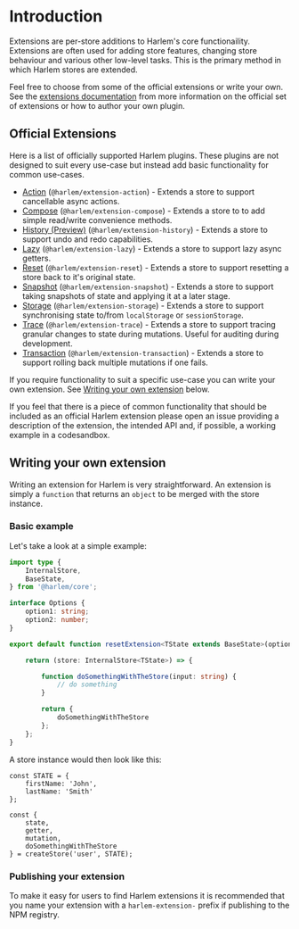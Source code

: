 # Introduction

Extensions are per-store additions to Harlem's core functionaility. Extensions are often used for adding store features, changing store behaviour and various other low-level tasks. This is the primary method in which Harlem stores are extended.

Feel free to choose from some of the official extensions or write your own. See the [extensions documentation](extensions) from more information on the official set of extensions or how to author your own plugin.


## Official Extensions

Here is a list of officially supported Harlem plugins. These plugins are not designed to suit every use-case but instead add basic functionality for common use-cases.

- [Action](action.html) (`@harlem/extension-action`) - Extends a store to support cancellable async actions.
- [Compose](compose.html) (`@harlem/extension-compose`) - Extends a store to to add simple read/write convenience methods.
- [History (Preview)](history.html) (`@harlem/extension-history`) - Extends a store to support undo and redo capabilities.
- [Lazy](lazy.html) (`@harlem/extension-lazy`) - Extends a store to support lazy async getters.
- [Reset](reset.html) (`@harlem/extension-reset`) - Extends a store to support resetting a store back to it's original state.
- [Snapshot](snapshot.html) (`@harlem/extension-snapshot`) - Extends a store to support taking snapshots of state and applying it at a later stage.
- [Storage](storage.html) (`@harlem/extension-storage`) - Extends a store to support synchronising state to/from `localStorage` or `sessionStorage`.
- [Trace](trace.html) (`@harlem/extension-trace`) - Extends a store to support tracing granular changes to state during mutations. Useful for auditing during development.
- [Transaction](transaction.html) (`@harlem/extension-transaction`) - Extends a store to support rolling back multiple mutations if one fails.

If you require functionality to suit a specific use-case you can write your own extension. See [Writing your own extension](#writing-your-own-extension) below.

If you feel that there is a piece of common functionality that should be included as an official Harlem extension please open an issue providing a description of the extension, the intended API and, if possible, a working example in a codesandbox.


## Writing your own extension

Writing an extension for Harlem is very straightforward. An extension is simply a `function` that returns an `object` to be merged with the store instance. 

### Basic example

Let's take a look at a simple example:

```typescript
import type {
    InternalStore,
    BaseState,
} from '@harlem/core';

interface Options {
    option1: string;
    option2: number;
}

export default function resetExtension<TState extends BaseState>(options?: Options) {

    return (store: InternalStore<TState>) => {

        function doSomethingWithTheStore(input: string) {
            // do something
        }

        return {
            doSomethingWithTheStore
        };
    };
}
```

A store instance would then look like this:

```typescript{10}
const STATE = {
    firstName: 'John',
    lastName: 'Smith'
};

const {
    state,
    getter,
    mutation,
    doSomethingWithTheStore
} = createStore('user', STATE);
```


### Publishing your extension
To make it easy for users to find Harlem extensions it is recommended that you name your extension with a `harlem-extension-` prefix if publishing to the NPM registry.